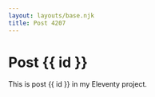 ```yaml
---
layout: layouts/base.njk
title: Post 4207
---
```


# Post {{ id }}

This is post {{ id }} in my Eleventy project.
